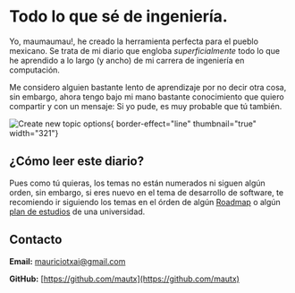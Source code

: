 # Todo lo que sé de ingeniería. 

<!--Writerside adds this topic when you create a new documentation project.
You can use it as a sandbox to play with Writerside features, and remove it from the TOC when you don't need it anymore.
If you want to re-add it for your experiments, click + to create a new topic, choose Topic from Template, and select the 
"Starter" template.-->

Yo, maumaumau!, he creado la herramienta perfecta para el pueblo mexicano. Se trata de mi diario que engloba *superficialmente* todo
lo que he aprendido a lo largo (y ancho) de mi carrera de ingeniería en computación.

Me considero alguien bastante lento de aprendizaje por no decir otra cosa, sin embargo, ahora tengo bajo mi mano bastante conocimiento que quiero compartir y con un mensaje: Si yo pude, es muy
probable que tú también. 

![Create new topic options](new_topic_options.png){ border-effect="line" thumbnail="true" width="321"}


## ¿Cómo leer este diario?
Pues como tú quieras, los temas no están numerados ni siguen algún orden, sin embargo, si eres nuevo en 
el tema de desarrollo de software, te recomiendo ir siguiendo los temas en el órden de algún [Roadmap](https://roadmap.sh/roadmaps) 
o algún [plan de estudios](http://cbi.azc.uam.mx/?page_id=3697) de una universidad.


## Contacto

**Email:** mauriciotxai@gmail.com

**GitHub:** [https://github.com/mautx](https://github.com/mautx)

